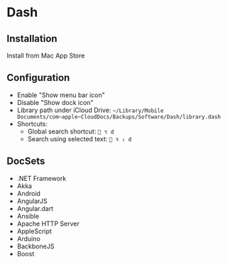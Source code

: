 # Dash

## Installation

Install from Mac App Store

## Configuration

* Enable "Show menu bar icon"
* Disable "Show dock icon"
* Library path under iCloud Drive: `~/Library/Mobile Documents/com~apple~CloudDocs/Backups/Software/Dash/library.dash`
* Shortcuts:
  * Global search shortcut: ` ⌥ d`
  * Search using selected text: ` ⌥ ⇪ d`

## DocSets

* .NET Framework
* Akka
* Android
* AngularJS
* Angular.dart
* Ansible
* Apache HTTP Server
* AppleScript
* Arduino
* BackboneJS
* Boost
